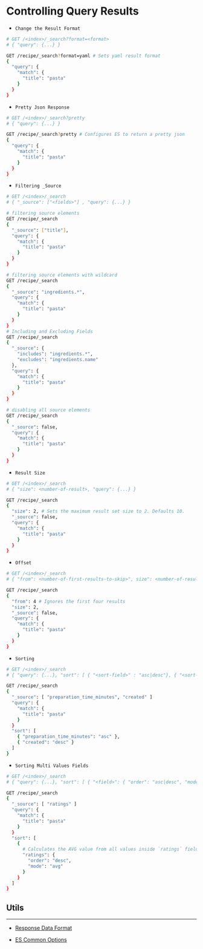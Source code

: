 # Controlling Query Results

- `Change the Result Format`
```bash
# GET /<index>/_search?format=<format>
# { "query": {...} }

GET /recipe/_search?format=yaml # Sets yaml result format
{
  "query": {
    "match": {
      "title": "pasta"
    }
  }
}
```

- `Pretty Json Response`
```bash
# GET /<index>/_search?pretty
# { "query": {...} }

GET /recipe/_search?pretty # Configures ES to return a pretty json
{
  "query": {
    "match": {
      "title": "pasta"
    }
  }
}
```

- `Filtering _Source`
```bash
# GET /<index>/_search
# { "_source": ["<fields>"] , "query": {...} }

# filtering source elements
GET /recipe/_search
{
  "_source": ["title"], 
  "query": {
    "match": {
      "title": "pasta"
    }
  }
}

# filtering source elements with wildcard
GET /recipe/_search
{
  "_source": "ingredients.*", 
  "query": {
    "match": {
      "title": "pasta"
    }
  }
}
# Including and Excluding Fields
GET /recipe/_search
{
  "_source": {
    "includes": "ingredients.*",
    "excludes": "ingredients.name"
  }, 
  "query": {
    "match": {
      "title": "pasta"
    }
  }
}

# disabling all source elements
GET /recipe/_search
{
  "_source": false, 
  "query": {
    "match": {
      "title": "pasta"
    }
  }
}
```

- `Result Size`
```bash
# GET /<index>/_search
# { "size": <number-of-result>, "query": {...} }

GET /recipe/_search
{
  "size": 2, # Sets the maximum result set size to 2. Defaults 10.
  "_source": false,
  "query": {
    "match": {
      "title": "pasta"
    }
  }
}
```

- `Offset`
```bash
# GET /<index>/_search
# { "from": <number-of-first-results-to-skip>", size": <number-of-result>, "query": {...} }

GET /recipe/_search
{
  "from": 4 # Ignores the first four results
  "size": 2,
  "_source": false,
  "query": {
    "match": {
      "title": "pasta"
    }
  }
}
```

- `Sorting`
```bash
# GET /<index>/_search
# { "query": {...}, "sort": [ { "<sort-field>" : "asc|desc"}, { "<sort-field2>" : "asc|desc"}  ]}

GET /recipe/_search
{
  "_source": [ "preparation_time_minutes", "created" ]  
  "query": {
    "match": {
      "title": "pasta"
    }
  }
  "sort": [
    { "preparation_time_minutes": "asc" },
    { "created": "desc" }
  ]
}
```

- `Sorting Multi Values Fields`
```bash
# GET /<index>/_search
# { "query": {...}, "sort": [ { "<field>": { "order": "asc|desc", "mode": "max|min|avg|sum"  }}]}

GET /recipe/_search
{
  "_source": [ "ratings" ]  
  "query": {
    "match": {
      "title": "pasta"
    }
  }
  "sort": [
    {
      # Calculates the AVG value from all values inside `ratings` field.
      "ratings": {
        "order": "desc",
        "mode": "avg"
      }
    }
  ]
}
```

## Utils
---

- [Response Data Format](https://www.elastic.co/guide/en/elasticsearch/reference/current/sql-rest-format.html)

- [ES Common Options](https://www.elastic.co/guide/en/elasticsearch/reference/current/common-options.html)
